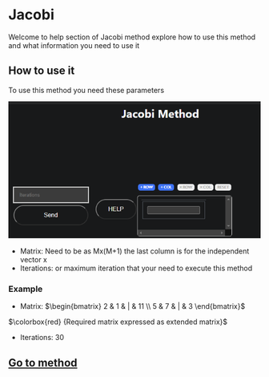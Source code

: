 # Jacobi

Welcome to help section of Jacobi method explore how to use this method and what information you need to use it

## How to use it

To use this method you need these parameters

![Input](../../static/img/blog/jacobi.png)

- Matrix: Need to be as Mx(M+1) the last column is for the independent vector x
- Iterations: or maximum iteration that your need to execute this method
### Example 

- Matrix:
$\begin{bmatrix}
    2 & 1 & | & 11 \\
    5 & 7 & | & 3 
\end{bmatrix}$

$\colorbox{red} {Required matrix expressed as extended matrix}$

- Iterations: 30

## [Go to method](../../methods/iteratives/jacobi)